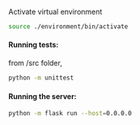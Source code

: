 Activate virtual environment

```bash
source ./environment/bin/activate
```


#### Running tests:

from /src folder,

```bash
python -m unittest
```

#### Running the server:
```bash
python -m flask run --host=0.0.0.0
```